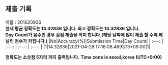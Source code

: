


  
## 제출 기록  
이름 : 201620936  
**현재 평균 정확도는 14.32836 입니다. 최고 정확도는 14.32836 입니다.**  
**Day Count가 음수인 경우 감점 제출을 의미 합니다.(해당 날짜에 많이 제출 할 수록 페널티 점수가 커집니다.)**
|No|Accuracy(%)|Submission Time|Day Count|
| :---: | :---: | :---: | :---: |
|1|14.32836|2021-04-28 17:16:08.469373+09:00|1|


**정확도는 소숫점 5자리 까지 출력됩니다.**
**Time zone is seoul,korea (UTC+9:00)**
